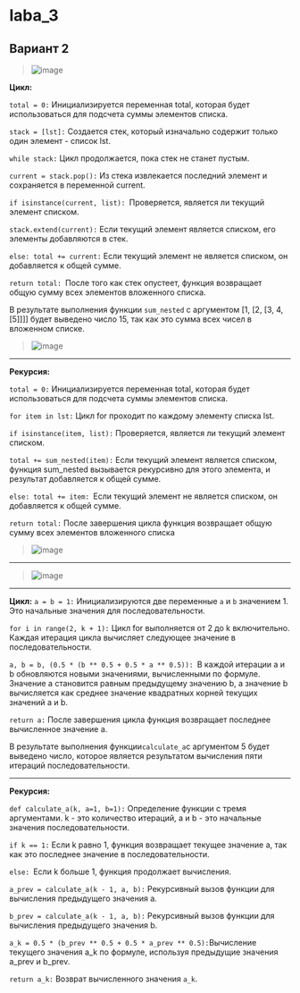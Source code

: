# laba_3
## Вариант 2
>![image](https://github.com/MTrucky/laba_3/assets/146337304/2b1ff47b-d4c3-45a1-8148-2fad49c4afba)

**Цикл:**

`total = 0:` Инициализируется переменная total, которая будет использоваться для подсчета суммы элементов списка.

`stack = [lst]:` Создается стек, который изначально содержит только один элемент - список lst.

`while stack:` Цикл продолжается, пока стек не станет пустым.

`current = stack.pop():` Из стека извлекается последний элемент и сохраняется в переменной current.

`if isinstance(current, list): `Проверяется, является ли текущий элемент списком.

`stack.extend(current):` Если текущий элемент является списком, его элементы добавляются в стек.

`else: total += current:` Если текущий элемент не является списком, он добавляется к общей сумме.

`return total: `После того как стек опустеет, функция возвращает общую сумму всех элементов вложенного списка.

В результате выполнения функции `sum_nested` с аргументом [1, [2, [3, 4, [5]]]] будет выведено число 15, так как это сумма всех чисел в вложенном списке.

>![image](https://github.com/MTrucky/laba_3/assets/146337304/bd602901-ce51-41ac-a146-fdbbfa35e4be)

____

**Рекурсия:**

`total = 0:` Инициализируется переменная total, которая будет использоваться для подсчета суммы элементов списка.

`for item in lst:` Цикл for проходит по каждому элементу списка lst.

`if isinstance(item, list):` Проверяется, является ли текущий элемент списком.

`total += sum_nested(item):` Если текущий элемент является списком, функция sum_nested вызывается рекурсивно для этого элемента, и результат добавляется к общей сумме.

`else: total += item: `Если текущий элемент не является списком, он добавляется к общей сумме.

`return total:` После завершения цикла функция возвращает общую сумму всех элементов вложенного списка

>![image](https://github.com/MTrucky/laba_3/assets/146337304/2d6533a1-1b53-4ddd-8e6e-cb226f8cc457)

_____

>![image](https://github.com/MTrucky/laba_3/assets/146337304/f2e218d2-244b-4bdc-8602-c6839b302f9c)

_____

**Цикл:**
`a = b = 1:` Инициализируются две переменные `a` и `b` значением 1. Это начальные значения для последовательности.

`for i in range(2, k + 1):` Цикл for выполняется от 2 до k включительно. Каждая итерация цикла вычисляет следующее значение в последовательности.

`a, b = b, (0.5 * (b ** 0.5 + 0.5 * a ** 0.5)): `В каждой итерации a и b обновляются новыми значениями, вычисленными по формуле.
Значение a становится равным предыдущему значению b, а значение b вычисляется как среднее значение квадратных корней текущих значений a и b.

`return a:` После завершения цикла функция возвращает последнее вычисленное значение a.

В результате выполнения функции` calculate_a `с аргументом 5 будет выведено число, которое является результатом вычисления пяти итераций последовательности.

____

**Рекурсия:**

`def calculate_a(k, a=1, b=1):` Определение функции с тремя аргументами. k - это количество итераций, a и b - это начальные значения последовательности.

`if k == 1:` Если k равно 1, функция возвращает текущее значение a, так как это последнее значение в последовательности.

`else: `Если k больше 1, функция продолжает вычисления.

`a_prev = calculate_a(k - 1, a, b):` Рекурсивный вызов функции для вычисления предыдущего значения a.

`b_prev = calculate_a(k - 1, a, b):` Рекурсивный вызов функции для вычисления предыдущего значения b.

`a_k = 0.5 * (b_prev ** 0.5 + 0.5 * a_prev ** 0.5):`Вычисление текущего значения a_k по формуле, используя предыдущие значения a_prev и b_prev.

`return a_k:` Возврат вычисленного значения `a_k`.
